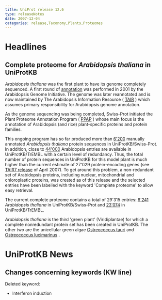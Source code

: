 ```yaml
---
title: UniProt release 12.6
type: releaseNotes
date: 2007-12-04
categories: release,Taxonomy,Plants,Proteomes
---
```


# Headlines

## Complete proteome for _Arabidopsis thaliana_ in UniProtKB

_Arabidopsis thaliana_ was the first plant to have its genome completely sequenced. A first round of [annotation](http://view.ncbi.nlm.nih.gov/pubmed/11130711) was performed in 2001 by the Arabidopsis Genome Initiative. The genome was later reannotated and is now maintained by The Arabidopsis Information Resource ( [TAIR](http://www.arabidopsis.org/) ) which assumes primary responsibility for Arabidopsis genome annotation.

As the genome sequencing was being completed, Swiss-Prot initiated the Plant Proteome Annotation Program ( [PPAP](https://www.uniprot.org/help/Plants) ) whose main focus is the annotation of Arabidopsis (and rice) plant-specific proteins and protein families.

This ongoing program has so far produced more than [6'200](https://www.uniprot.org/uniprotkb?query=taxonomy_id:3702+AND+reviewed:true) manually annotated _Arabidopsis thaliana_ protein sequences in UniProtKB/Swiss-Prot. In addition, close to [44'000](http://www.uniprot.org/uniprotkb?query=taxonomy_id:3702+AND+reviewed:false) Arabidopsis entries are available in UniProtKB/TrEMBL with a certain level of redundancy. Thus, the total number of protein sequences in UniProtKB for this model plant is much higher than the current estimate of 27'029 protein-encoding genes (see [TAIR7 release](http://www.arabidopsis.org/portals/genAnnotation/gene_structural_annotation/annotation_data.jsp) of April 2007). To get around this problem, a non-redundant set of Arabidopsis proteins, including nuclear, mitochondrial and chloroplastic proteins, was created as of this release and the selected entries have been labelled with the keyword 'Complete proteome' to allow easy retrieval.

The current complete proteome contains a total of 29'315 entries: [6'241](https://www.uniprot.org/uniprotkb?query=taxonomy_id:3702+AND+keyword:KW-0181+AND+reviewed:true) _Arabidopsis thaliana_ in UniProtKB/Swiss-Prot and [23'074](http://www.uniprot.org/uniprotkb?query=taxonomy_id:3702+AND+keyword:KW-0181+AND+reviewed:false) in UniProtKB/TrEMBL.

_Arabidopsis thaliana_ is the third 'green plant' (Viridiplantae) for which a complete nonredundant protein set has been created in UniProtKB. The other two are the unicellular green algae [Ostreococcus tauri](https://www.uniprot.org/uniprotkb?query=taxonomy_id:70448+AND+keyword:KW-0181) and [Ostreococcus lucimarinus](http://www.uniprot.org/uniprotkb?query=taxonomy_id:436017+AND+keyword:KW-0181) .

# UniProtKB News

## Changes concerning keywords (KW line)

Deleted keyword:

- Interferon induction
